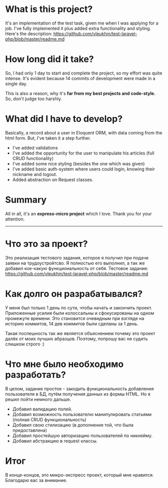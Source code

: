 # What is this project?
It's an implementation of the test task, given me when I was applying for a job.
I've fully implemented it plus added extra functionality and styling.
Here's the description: https://github.com/vleukhin/test-laravel-php/blob/master/readme.md

# How long did it take?
So, I had only 1 day to start and complete the project, so my effort was quite intense. It's evident because 14 commits of development were made in a single day.

This is also a reason, why it's **far from my best projects and code-style.** So, don't judge too harshly.

# What did I have to develop?
Basically, a record about a user in Eloquent ORM, with data coming from the html form. But, I've taken it a step further.
- I've added validations
- I've added the opportunity for the user to manipulate his articles (full CRUD functionality)
- I've added some nice styling (besides the one which was given)
- I've added basic auth-system where users could login, knowing their nickname and logout.
- Added abstraction on Request classes.

# Summary
All in all, it's an **express-micro project** which I love. Thank you for your attention.

---

# Что это за проект?
Это реализация тестового задания, которое я получил при подаче заявки на трудоустройтсво.
Я полностью его выполнил, а так же добавил кое-какую функциональность от себя.
Тестовое задание: https://github.com/vleukhin/test-laravel-php/blob/master/readme.md

# Как долго он разрабатывался?
У меня был только 1 день по сути, чтобы начать и закончить проект. Приложенные усилия были колоссальны и сфокусированы на одном промежуте времени. Это становится очевидным при взгляде на историю коммитов, 14 дев коммитов были сделаны за 1 день.

Такая поспешность так же является объяснением почему это проект далёк от моих лучших абразцов. Поэтому, попрошу вас не судить слишком строго :)

# Что мне было необходимо разработать?
В целом, задание простое - закодить функциональность добавления пользователя в БД, путём получения данных из формы HTML. Но я решил пойти немного дальше.
- Добавил валидацию полей.
- Добавил возможность пользователю манипулировать статьями (полная CRUD функциональность)
- Добавил свою стилизацию (в дополнение той, что была предоставлена)
- Добавил простейшую авторизацию пользователей по никнейму.
- Добавил абстракцию в request классы.

# Итог
В конце-концов, это микро-экспресс проект, который мне нравится. Благодарю вас за внимание.
